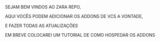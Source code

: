 SEJAM BEM VINDOS AO ZARA REPO, 

AQUI VOCÊS PODEM ADICIONAR OS ADDONS DE VCS A VONTADE,

E FAZER TODAS AS ATUALIZAÇÕES

EM BREVE COLOCAREI UM TUTORIAL DE COMO HOSPEDAR OS ADDONS
